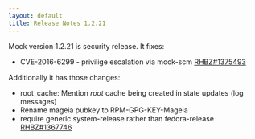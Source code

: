 ```yaml
---
layout: default
title: Release Notes 1.2.21
---
```


Mock version 1.2.21 is security release. It fixes:

* CVE-2016-6299 - privilige escalation via mock-scm [RHBZ#1375493](https://bugzilla.redhat.com/show_bug.cgi?id=1375493)

Additionally it has those changes:
- root_cache: Mention _root_ cache being created in state updates (log messages)
- Rename mageia pubkey to RPM-GPG-KEY-Mageia
- require generic system-release rather than fedora-release [RHBZ#1367746](https://bugzilla.redhat.com/show_bug.cgi?id=1367746)
